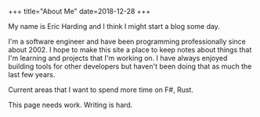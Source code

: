 +++
title="About Me"
date=2018-12-28
+++

My name is Eric Harding and I think I might start a blog some day.

I'm a software engineer and have been programming professionally since about 2002.  I hope to make this site a place to keep notes about things that I'm learning and projects that I'm working on.  I have always enjoyed building tools for other developers but haven't been doing that as much the last few years. 

Current areas that I want to spend more time on F#, Rust.

This page needs work.  Writing is hard.